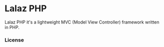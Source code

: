 Lalaz PHP
===================
Lalaz PHP it's a lightweight MVC (Model View Controller) framework written in PHP.

### License
